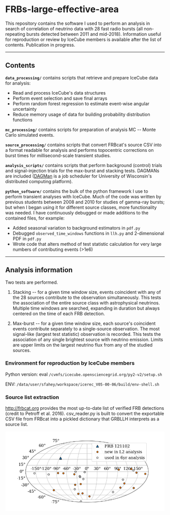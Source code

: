 # FRBs-large-effective-area

This repository contains the software I used to perform an analysis in search of correlation of neutrino data with 28 fast radio bursts (all non-repeating bursts detected between 2011 and mid-2018). Information useful for reproduction or review by IceCube members is available after the list of contents. Publication in progress.
***

## Contents

**`data_processing/`** contains scripts that retrieve and prepare IceCube data for analysis:<br>
* Read and process IceCube's data structures
* Perform event selection and save final arrays
* Perform random forest regression to estimate event-wise angular uncertainty
* Reduce memory usage of data for building probability distribution functions


**`mc_processing/`** contains scripts for preparation of analysis MC -- Monte Carlo simulated events.


**`source_processing/`** contains scripts that convert FRBcat's source CSV into a format readable for analysis and performs topocentric corrections on burst times for millisecond-scale transient studies.


**`analysis_scripts/`** contains scripts that perform background (control) trials and signal-injection trials for the max-burst and stacking tests. DAGMANs are included ([DAGMan](https://research.cs.wisc.edu/htcondor/dagman/dagman.html) is a job scheduler for University of Wisconsin's distributed computing platform).


**`python_software/`** contains the bulk of the python framework I use to perform transient analyses with IceCube. Much of the code was written by previous students between 2008 and 2010 for studies of gamma-ray bursts; but when I began using it for different source classes, more functionality was needed. I have continuously debugged or made additions to the contained files, for example:
* Added seasonal variation to background estimators in `pdf.py`
* Debugged `observed_time_windows` functions in `llh.py` and 2-dimensional PDF in `pdf.py`
* Wrote code that alters method of test statistic calculation for very large numbers of contributing events (>1e6)

***

## Analysis information

Two tests are performed.

1. Stacking -- for a given time window size, events coincident with any of the 28 sources contribute to the observation simultaneously. This tests the association of the entire source class with astrophysical neutrinos. Multiple time windows are searched, expanding in duration but always centered on the time of each FRB detection.

2. Max-burst -- for a given time window size, each source's coincident events contribute separately to a single-source observation. The most signal-like (largest test statistic) observation is recorded. This tests the association of any single brightest source with neutrino emission. Limits are upper limits on the largest neutrino flux from any of the studied sources.

### Environment for reproduction by IceCube members
Python version: eval `/cvmfs/icecube.opensciencegrid.org/py2-v2/setup.sh`

ENV: `/data/user/sfahey/workspace/icerec_V05-00-06/build/env-shell.sh`

### Source list extraction
http://frbcat.org provides the most up-to-date list of verified FRB detections (credit to Petroff et al. 2016). csv_reader.py is built to convert the exportable CSV file from FRBcat into a pickled dictionary that GRBLLH interprets as a source list.

![Map of FRB detections in IceCube analyses](source_processing/skymap.png)
